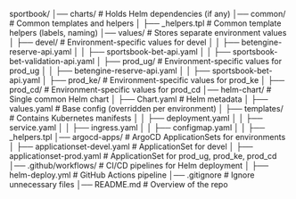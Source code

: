 sportbook/
│── charts/                      # Holds Helm dependencies (if any)
│── common/                      # Common templates and helpers
│   ├── _helpers.tpl             # Common template helpers (labels, naming)
│── values/                      # Stores separate environment values
│   ├── devel/                   # Environment-specific values for devel
│   │   ├── betengine-reserve-api.yaml
│   │   ├── sportsbook-bet-api.yaml
│   │   ├── sportsbook-bet-validation-api.yaml
│   ├── prod_ug/                 # Environment-specific values for prod_ug
│   │   ├── betengine-reserve-api.yaml
│   │   ├── sportsbook-bet-api.yaml
│   ├── prod_ke/                 # Environment-specific values for prod_ke
│   ├── prod_cd/                 # Environment-specific values for prod_cd
│── helm-chart/                   # Single common Helm chart
│   ├── Chart.yaml                # Helm metadata
│   ├── values.yaml               # Base config (overridden per environment)
│   ├── templates/                # Contains Kubernetes manifests
│   │   ├── deployment.yaml
│   │   ├── service.yaml
│   │   ├── ingress.yaml
│   │   ├── configmap.yaml
│   │   ├── _helpers.tpl
│── argocd-apps/                 # ArgoCD ApplicationSets for environments
│   ├── applicationset-devel.yaml  # ApplicationSet for devel
│   ├── applicationset-prod.yaml   # ApplicationSet for prod_ug, prod_ke, prod_cd
│── .github/workflows/            # CI/CD pipelines for Helm deployment
│   ├── helm-deploy.yml           # GitHub Actions pipeline
│── .gitignore                    # Ignore unnecessary files
│── README.md                     # Overview of the repo